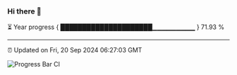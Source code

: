 ### Hi there 👋

⏳ Year progress { █████████████████████▁▁▁▁▁▁▁▁▁ } 71.93 %

---

⏰ Updated on Fri, 20 Sep 2024 06:27:03 GMT

![Progress Bar CI](https://github.com/liununu/liununu/workflows/Progress%20Bar%20CI/badge.svg)
